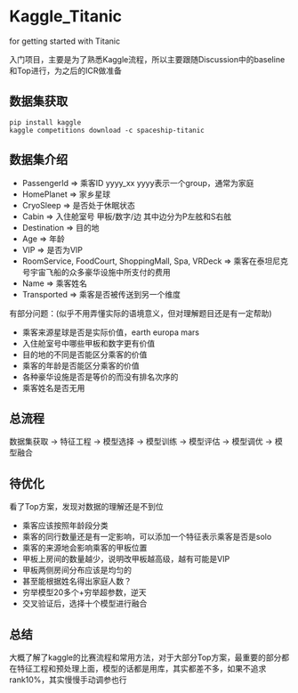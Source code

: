 # Kaggle_Titanic

for getting started with Titanic

入门项目，主要是为了熟悉Kaggle流程，所以主要跟随Discussion中的baseline和Top进行，为之后的ICR做准备


## 数据集获取
```kaggle
pip install kaggle
kaggle competitions download -c spaceship-titanic
```
## 数据集介绍
* PassengerId => 乘客ID  yyyy_xx  yyyy表示一个group，通常为家庭
* HomePlanet => 家乡星球
* CryoSleep => 是否处于休眠状态
* Cabin => 入住舱室号 甲板/数字/边  其中边分为P左舷和S右舷
* Destination => 目的地
* Age => 年龄
* VIP => 是否为VIP
* RoomService, FoodCourt, ShoppingMall, Spa, VRDeck => 乘客在泰坦尼克号宇宙飞船的众多豪华设施中所支付的费用
* Name => 乘客姓名
* Transported => 乘客是否被传送到另一个维度

有部分问题：(似乎不用弄懂实际的语境意义，但对理解题目还是有一定帮助)
- 乘客来源星球是否是实际价值，earth europa mars
- 入住舱室号中哪些甲板和数字更有价值
- 目的地的不同是否能区分乘客的价值
- 乘客的年龄是否能区分乘客的价值
- 各种豪华设施是否是等价的而没有排名次序的
- 乘客姓名是否无用

## 总流程
数据集获取 &rarr; 特征工程 &rarr; 模型选择 &rarr; 模型训练 &rarr; 模型评估 &rarr; 模型调优 &rarr; 模型融合

## 待优化
看了Top方案，发现对数据的理解还是不到位
- 乘客应该按照年龄段分类
- 乘客的同行数量还是有一定影响，可以添加一个特征表示乘客是否是solo
- 乘客的来源地会影响乘客的甲板位置
- 甲板上房间的数量越少，说明改甲板越高级，越有可能是VIP
- 甲板两侧房间分布应该是均匀的
- 甚至能根据姓名得出家庭人数？
- 穷举模型20多个+穷举超参数，逆天
- 交叉验证后，选择十个模型进行融合

## 总结
大概了解了kaggle的比赛流程和常用方法，对于大部分Top方案，最重要的部分都在特征工程和预处理上面，模型的话都是用库，其实都差不多，如果不追求rank10%，其实慢慢手动调参也行
